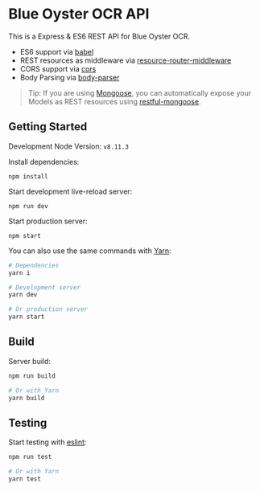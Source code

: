 Blue Oyster OCR API
==================================

This is a Express & ES6 REST API for Blue Oyster OCR.

- ES6 support via [babel](https://babeljs.io)
- REST resources as middleware via [resource-router-middleware](https://github.com/developit/resource-router-middleware)
- CORS support via [cors](https://github.com/troygoode/node-cors)
- Body Parsing via [body-parser](https://github.com/expressjs/body-parser)

> Tip: If you are using [Mongoose](https://github.com/Automattic/mongoose), you can automatically expose your Models as REST resources using [restful-mongoose](https://git.io/restful-mongoose).



Getting Started
---------------

Development Node Version: `v8.11.3`

Install dependencies:

    npm install

Start development live-reload server:

    npm run dev

Start production server:

    npm start

You can also use the same commands with [Yarn](https://yarnpkg.com/en/):

```sh
# Dependencies
yarn i

# Development server
yarn dev

# Or production server
yarn start
```



Build
---------------

Server build:
```sh
npm run build

# Or with Yarn
yarn build
```



Testing
---------------

Start testing with [eslint](https://eslint.org/):
```sh
npm run test

# Or with Yarn
yarn test
```
